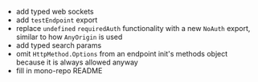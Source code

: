 -   add typed web sockets
-   add `testEndpoint` export
-   replace `undefined` `requiredAuth` functionality with a new `NoAuth` export, similar to how `AnyOrigin` is used
-   add typed search params
-   omit `HttpMethod.Options` from an endpoint init's methods object because it is always allowed anyway
-   fill in mono-repo README
